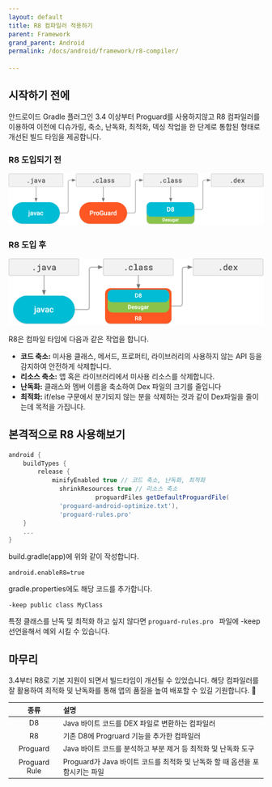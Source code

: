 ```yaml
---
layout: default
title: R8 컴파일러 적용하기
parent: Framework
grand_parent: Android
permalink: /docs/android/framework/r8-compiler/

---
```


## 시작하기 전에

안드로이드 Gradle 플러그인 3.4 이상부터 Proguard를 사용하지않고 R8 컴파일러를 이용하여 이전에 디슈가링, 축소, 난독화, 최적화, 덱싱 작업을 한 단계로 통합된 형태로 개선된 빌드 타임을 제공합니다.



### R8 도입되기 전

![compile_with_d8_proguard](/assets/images/compile_with_d8_proguard.png)



### R8 도입 후 

![compile_with_r8](/assets/images/compile_with_r8.png)



R8은 컴파일 타임에 다음과 같은 작업을 합니다.

- **코드 축소:**  미사용 클래스, 메서드, 프로퍼티, 라이브러리의 사용하지 않는 API 등을 감지하여 안전하게 삭제합니다.
- **리소스 축소:** 앱 혹은 라이브러리에서 미사용 리소스를 삭제합니다.
- **난독화:** 클래스와 멤버 이름을 축소하여 Dex 파일의 크기를 줄입니다
- **최적화:** if/else 구문에서 분기되지 않는 분을 삭제하는 것과 같이 Dex파일을 줄이는데 목적을 가집니다.



## 본격적으로 R8 사용해보기

```groovy
android {
    buildTypes {
        release {
            minifyEnabled true // 코드 축소, 난독화, 최적화
	          shrinkResources true // 리소스 축소
						proguardFiles getDefaultProguardFile(
              'proguard-android-optimize.txt'),
              'proguard-rules.pro'
    }
    ...
}
```

build.gradle(app)에 위와 같이 작성합니다.



```properties
android.enableR8=true
```

gradle.properties에도 해당 코드를 추가합니다.



```
-keep public class MyClass
```

특정 클래스를 난독 및 최적화 하고 싶지 않다면 `proguard-rules.pro ` 파일에 -keep 선언을해서 예외 시킬 수 있습니다.



## 마무리

3.4부터 R8로 기본 지원이 되면서 빌드타임이 개선될 수 있었습니다. 해당 컴파일러를 잘 활용하여 최적화 및 난독화를 통해 앱의 품질을 높여 배포할 수 있길 기원합니다. 🙏

|     종류      | 설명                                                         |
| :-----------: | :----------------------------------------------------------- |
|      D8       | Java 바이트 코드를 DEX 파일로 변환하는 컴파일러              |
|      R8       | 기존 D8에 Progruard 기능을 추가한 컴파일러                   |
|   Proguard    | Java 바이트 코드를 분석하고 부분 제거 등 최적화 및 난독화 도구 |
| Proguard Rule | Proguard가 Java 바이트 코드를 최적화 및 난독화 할 때 옵션을 포함시키는 파일 |